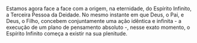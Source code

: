 ﻿Estamos agora face a face com a origem, na eternidade, do Espírito Infinito, a Terceira Pessoa da Deidade. No mesmo instante em que Deus, o Pai, e Deus, o Filho, concebem conjuntamente uma ação idêntica e infinita - a execução de um plano de pensamento absoluto -, nesse exato momento, o Espírito Infinito começa a existir na sua plenitude.